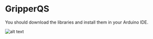 # GripperQS

You should download the libraries and install them in your Arduino IDE.

![alt text](Images/adrduinoIDE_intall.png)

